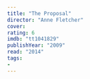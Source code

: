 ```yaml
---
title: "The Proposal"
director: "Anne Fletcher"
cover: 
rating: 6
imdb: "tt1041829"
publishYear: "2009"
read: "2014"
tags:
- 
---
```

